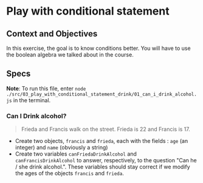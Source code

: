 # Play with conditional statement

## Context and Objectives

In this exercise, the goal is to know conditions better.
You will have to use the boolean algebra we talked about in the course.

## Specs

**Note**: To run this file, enter `node ./src/03_play_with_conditional_statement_drink/01_can_i_drink_alcohol.js` in the terminal.

### Can I Drink alcohol?

> Frieda and Francis walk on the street. Frieda is 22 and Francis is 17.

- Create two objects, `francis` and `frieda`, each with the fields : `age` (an integer) and `name` (obviously a string)
- Create two variables `canFriedaDrinkAlcohol` and `canFrancisDrinkAlcohol` to answer, respectively, to the question "Can he / she drink alcohol.". These variables should stay correct if we modify the ages of the objects `francis` and `frieda`.

